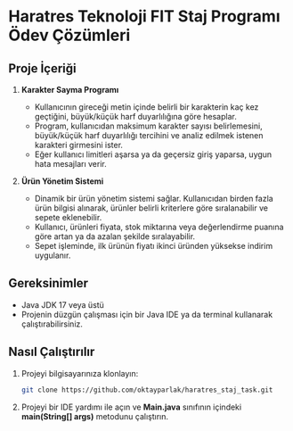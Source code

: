 # Haratres Teknoloji FIT Staj Programı Ödev Çözümleri

## Proje İçeriği

1. **Karakter Sayma Programı**
   - Kullanıcının gireceği metin içinde belirli bir karakterin kaç kez geçtiğini, büyük/küçük harf duyarlılığına göre hesaplar.
   - Program, kullanıcıdan maksimum karakter sayısı belirlemesini, büyük/küçük harf duyarlılığı tercihini ve analiz edilmek istenen karakteri girmesini ister.
   - Eğer kullanıcı limitleri aşarsa ya da geçersiz giriş yaparsa, uygun hata mesajları verir.

2. **Ürün Yönetim Sistemi**
   - Dinamik bir ürün yönetim sistemi sağlar. Kullanıcıdan birden fazla ürün bilgisi alınarak, ürünler belirli kriterlere göre sıralanabilir ve sepete eklenebilir.
   - Kullanıcı, ürünleri fiyata, stok miktarına veya değerlendirme puanına göre artan ya da azalan şekilde sıralayabilir.
   - Sepet işleminde, ilk ürünün fiyatı ikinci üründen yüksekse indirim uygulanır.


## Gereksinimler

- Java JDK 17 veya üstü
- Projenin düzgün çalışması için bir Java IDE ya da terminal kullanarak çalıştırabilirsiniz.

## Nasıl Çalıştırılır

1. Projeyi bilgisayarınıza klonlayın:
   ```bash
   git clone https://github.com/oktayparlak/haratres_staj_task.git

2. Projeyi bir IDE yardımı ile açın ve **Main.java** sınıfının içindeki **main(String[] args)** metodunu çalıştırın.
